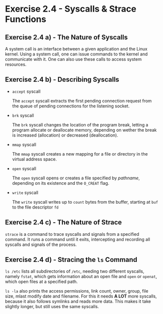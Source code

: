 # Exercise 2.4 - Syscalls & Strace Functions

## Exercise 2.4 a) - The Nature of Syscalls

A system call is an interface between a given application and the Linux kernel. Using a system call, one can issue commands to the kernel and communicate with it. One can also use these calls to access system resources.

## Exercise 2.4 b) - Describing Syscalls

- `accept` syscall

  The `accept` syscall extracts the first pending connection request from the queue of pending connections for the listening socket.

- `brk` syscall

  The `brk` syscall changes the location of the program break, letting a program allocate or deallocate memory, depending on wether the break is increased (allocation) or decreased (deallocation).

- `mmap` syscall

  The `mmap` syscall creates a new mapping for a file or directory in the virtual address space.

- `open` syscall

  The `open` syscall opens or creates a file specified by _pathname_, depending on its existence and the `O_CREAT` flag.

- `write` syscall

  The `write` syscall writes up to `count` bytes from the buffer, starting at `buf` to the file descriptor `fd`

## Exercise 2.4 c) - The Nature of Strace

`strace` is a command to trace syscalls and signals from a specified command. It runs a command until it exits, intercepting and recording all syscalls and signals of the process.

## Exercise 2.4 d) - Stracing the `ls` Command

`ls /etc` lists all subdirectories of `/etc`, needing two different syscalls, namely 
`fstat`, which gets information about an open file and `open` or `openat`, which open files at a specified path.

`ls -la` also prints the access permissions, link count, owner, group, file size, mlast modify date and filename. For this it needs **A LOT** more syscalls, because it also follows symlinks and reads more data. This makes it take slightly longer, but still uses the same syscalls.
